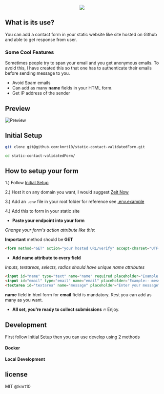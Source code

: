 
<p align="center">
<img src="https://user-images.githubusercontent.com/24803604/42569454-28c50a24-852e-11e8-8a7a-fa424515587d.png" />
</p>

## What is its use?

You can add a contact form in your static website like site hosted on Github and able to get response from user.

### Some Cool Features

Sometimes people try to span your email and you get anonymous emails. To avoid this, I have created this so that one has to authenticate their emails before sending message to you.

- Avoid Spam emails
- Can add as many **name** fields in your HTML form.
- Get IP address of the sender

## Preview

![Preview](https://res.cloudinary.com/dsyvg5xwi/image/upload/v1531587414/out3_hpfi8i.gif)

## Initial Setup

```bash
git clone git@github.com:knrt10/static-contact-validatedForm.git

cd static-contact-validatedForm/
```

## How to setup your form

1.) Follow [Initial Setup](#initial-setup)

2.) Host it on any domain you want, I would suggest [Zeit Now](https://zeit.co/docs/v2/introduction/)

3.) Add an `.env` file in your root folder for reference see [.env.example](https://github.com/knrt10/static-contact-validatedForm/blob/master/.env.example)

4.) Add this to form in your static site

- **Paste your endpoint into your form**

*Change your form's action attribute like this:*

**Important** method should be **GET**

```html
<form method="GET" action="your hosted URL/verify" accept-charset="UTF-8" ></form>
```

- **Add name attribute to every field**

*Inputs, textareas, selects, radios should have unique name attributes*

```html
<input id="name" type="text" name="name" required placeholder="Example:- Messi | Ronaldo">
<input id="email" type="email" name="email" placeholder="Example:- messi@ronaldo.com" required>                
<textarea id="textarea" name="message" placeholder="Enter your message" required ></textarea>
```
**name** field in html form for **email** field is mandatory. Rest you can add as many as you want.

- **All set, you're ready to collect submissions** :fire: Enjoy.

## Development

First follow [Initial Setup](#initial-setup) then you can use develop using 2 methods

#### Docker 

#### Local Development 


## license

MIT @knrt10
